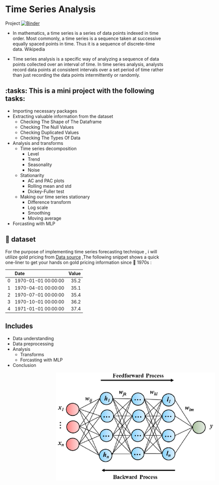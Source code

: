# Time Series Analysis

Project
[![Binder](https://mybinder.org/badge_logo.svg)](https://mybinder.org/v2/gh/Asma-Zahouani/TimeSeriesProject/master?labpath=index.ipynb
)

- In mathematics, a time series is a series of data points indexed in time order. Most commonly, a time series is a sequence taken at successive equally spaced points in time. Thus it is a sequence of discrete-time data. Wikipedia

- Time series analysis is a specific way of analyzing a sequence of data points collected over an interval of time. In time series analysis, analysts record data points at consistent intervals over a set period of time rather than just recording the data points intermittently or randomly.

## :tasks: This is a mini project with the following tasks:
* Importing necessary packages
* Extracting valuable information from the dataset
  * Checking The Shape of The Dataframe
  * Checking The Null Values
  * Checking Duplicated Values
  * Checking The Types Of Data
* Analysis and transforms
  * Time series decomposition
    * Level
    * Trend
    * Seasonality
    * Noise
  * Stationarity
    * AC and PAC plots
    * Rolling mean and std
    * Dickey-Fuller test
  * Making our time series stationary
    * Difference transform
    * Log scale
    * Smoothing
    * Moving average
* Forcasting with MLP

  

## :file_folder: dataset
For the purpose of implementing time series forecasting technique , i will utilize gold pricing from  [Data source](https://data.nasdaq.com/) ,The following snippet shows a quick one-liner to get your hands on gold pricing
information since :date: 1970s :

|    | Date                |   Value |
|---:|:--------------------|--------:|
|  0 | 1970-01-01 00:00:00 |    35.2 |
|  1 | 1970-04-01 00:00:00 |    35.1 |
|  2 | 1970-07-01 00:00:00 |    35.4 |
|  3 | 1970-10-01 00:00:00 |    36.2 |
|  4 | 1971-01-01 00:00:00 |    37.4 |




## Includes
* Data understanding
* Data preprocessing
* Analysis
  * Transforms
  * Forcasting with MLP
* Conclusion






<img src="images/MLP.png"
     alt="Markdown Monster icon"
     style=" width:fit-content !important;margin-left:32% !important;" />


